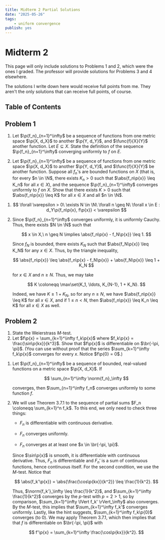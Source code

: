```yaml
---
title: Midterm 2 Partial Solutions
date: "2025-05-26"
tags:
    - uniform convergence
publish: yes
---
```


# Midterm 2

This page will only include solutions to Problems 1 and 2, which were the ones I graded. The professor will provide solutions for Problems 3 and 4 elsewhere.

The solutions I write down here would receive full points from me. They aren't the only solutions that can receive full points, of course.

## Table of Contents

## Problem 1

1. Let $\p{f_n}_{n=1}^\infty$ be a sequence of functions from one metric space $\p{X, d_X}$ to another $\p{Y, d_Y}$, and $\func{f}{X}{Y}$ another function. Let $E \subseteq X$. State the definition of the sequence $\p{f_n}_{n=1}^\infty$ converging uniformly to $f$ on $E$.

2. Let $\p{f_n}_{n=1}^\infty$ be a sequence of functions from one metric space $\p{X, d_X}$ to another $\p{Y, d_Y}$, and $\func{f}{X}{Y}$ be another function. Suppose all $f_n$'s are bounded functions on $X$ (that is, for every $n \in \N$, there exists $K_n > 0$ such that $\abs{f_n\p{x}} \leq K_n$ for all $x \in X$), and the sequence $\p{f_n}_{n=1}^\infty$ converges uniformly to $f$ on $X$. Show that there exists $K > 0$ such that $\abs{f_n\p{x}} \leq K$ for all $x \in X$ and all $n \in \N$.

<solution>

1.  $$
    \forall \varepsilon > 0\ \exists N \in \N\ \forall n \geq N\ \forall x \in E : d_Y\p{f_n\p{x}, f\p{x}} < \varepsilon
    $$

2.  Since $\p{f_n}_{n=1}^\infty$ converges uniformly, it is uniformly Cauchy. Thus, there exists $N \in \N$ such that

    $$
    x \in X,\ n \geq N \implies \abs{f_n\p{x} - f_N\p{x}} \leq 1.
    $$

    Since $f_N$ is bounded, there exists $K_N$ such that $\abs{f_N\p{x}} \leq K_N$ for any $x \in X$. Thus, by the triangle inequality,

    $$
    \abs{f_n\p{x}}
      \leq \abs{f_n\p{x} - f_N\p{x}} + \abs{f_N\p{x}}
      \leq 1 + K_N
    $$

    for $x \in X$ and $n \geq N$. Thus, we may take

    $$
    K \coloneqq \max\set{K_1, \ldots, K_{N-1}, 1 + K_N}.
    $$

    Indeed, we have $K \geq 1 + K_N$, so for any $n \geq N$, we have $\abs{f_n\p{x}} \leq K$ for all $x \in X$, and if $1 \leq n < N$, then $\abs{f_n\p{x}} \leq K_n \leq K$ for all $x \in X$ as well.

</solution>

## Problem 2

1. State the Weierstrass $M$-test.
2. Let $f\p{x} = \sum_{k=1}^\infty f_k\p{x}$ where $f_k\p{x} = \frac{\sin\p{kx}}{k^3}$. Show that $f\p{x}$ is differentiable on $\br{-\pi, \pi}$. (You can use without proof that the series $\sum_{k=1}^\infty f_k\p{x}$ converges for every $x$. Notice $f\p{0} = 0$.)

<solution>

1. Let $\p{f_n}_{n=1}^\infty$ be a sequence of bounded, real-valued functions on a metric space $\p{X, d_X}$. If

    $$
    \sum_{n=1}^\infty \norm{f_n}_\infty
    $$

    converges, then $\sum_{n=1}^\infty f_n$ converges uniformly to some function $f$.

2. We will use Theorem 3.7.1 to the sequence of partial sums $F_n \coloneqq \sum_{k=1}^n f_k$. To this end, we only need to check three things:

    - $F_n$ is differentiable with continuous derivative.

    - $F_n$ converges uniformly.

    - $F_n$ converges at at least one $x \in \br{-\pi, \pi}$.

    Since $\sin\p{x}$ is smooth, it is differentiable with continuous derivative. Thus, $F_n$ is differentiable and $F_n'$ is a sum of continuous functions, hence continuous itself. For the second condition, we use the $M$-test. Notice that

    $$
    \abs{f_k'\p{x}}
      = \abs{\frac{\cos\p{kx}}{k^2}}
      \leq \frac{1}{k^2}.
    $$

    Thus, $\norm{f_k'}_\infty \leq \frac{1}{k^2}$, and $\sum_{k=1}^\infty \frac{1}{k^2}$ converges by the $p$-test with $p = 2 > 1$, so by comparison, $\sum_{k=1}^\infty \lVert f_k' \rVert_\infty$ also converges. By the $M$-test, this implies that $\sum_{k=1}^\infty f_k'$ converges uniformly. Lastly, like the hint suggests, $\sum_{k=1}^\infty f_k\p{0}$ converges (to $0$). We may apply Theorem 3.7.1, which then implies that that $f$ is differentiable on $\br{-\pi, \pi}$ with

    $$
    f'\p{x} = \sum_{k=1}^\infty \frac{\cos\p{kx}}{k^2}.
    $$

</solution>
